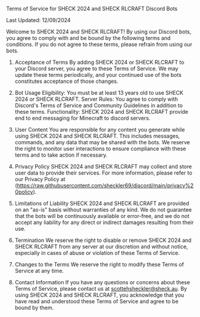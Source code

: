 Terms of Service for SHECK 2024 and SHECK RLCRAFT Discord Bots

Last Updated: 12/09/2024

Welcome to SHECK 2024 and SHECK RLCRAFT! By using our Discord bots, you agree to comply with and be bound by the following terms and conditions. If you do not agree to these terms, please refrain from using our bots.

1. Acceptance of Terms
By adding SHECK 2024 or SHECK RLCRAFT to your Discord server, you agree to these Terms of Service. We may update these terms periodically, and your continued use of the bots constitutes acceptance of those changes.

2. Bot Usage
Eligibility: You must be at least 13 years old to use SHECK 2024 or SHECK RLCRAFT.
Server Rules: You agree to comply with Discord's Terms of Service and Community Guidelines in addition to these terms.
Functionality: SHECK 2024 and SHECK RLCRAFT provide end to end messaging for Minecraft to discord servers.
3. User Content
You are responsible for any content you generate while using SHECK 2024 and SHECK RLCRAFT. This includes messages, commands, and any data that may be shared with the bots.
We reserve the right to monitor user interactions to ensure compliance with these terms and to take action if necessary.
4. Privacy Policy
SHECK 2024 and SHECK RLCRAFT may collect and store user data to provide their services. For more information, please refer to our Privacy Policy at (https://raw.githubusercontent.com/sheckler69/discord/main/privacy%20policy).
5. Limitations of Liability
SHECK 2024 and SHECK RLCRAFT are provided on an "as-is" basis without warranties of any kind. We do not guarantee that the bots will be continuously available or error-free, and we do not accept any liability for any direct or indirect damages resulting from their use.
6. Termination
We reserve the right to disable or remove SHECK 2024 and SHECK RLCRAFT from any server at our discretion and without notice, especially in cases of abuse or violation of these Terms of Service.
7. Changes to the Terms
We reserve the right to modify these Terms of Service at any time.
8. Contact Information
If you have any questions or concerns about these Terms of Service, please contact us at scottehsheckler@sheck.au.
By using SHECK 2024 and SHECK RLCRAFT, you acknowledge that you have read and understood these Terms of Service and agree to be bound by them.
